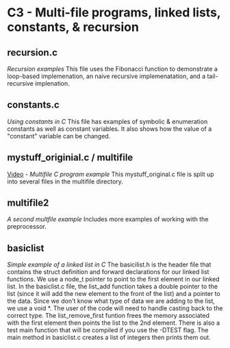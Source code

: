 # C3 - Multi-file programs, linked lists, constants, & recursion

## recursion.c

*Recursion examples*
This file uses the Fibonacci function to demonstrate a loop-based implemenation, an naive recursive implemenatation, and a tail-recursive implenation.  

## constants.c

*Using constants in C*
This file has examples of symbolic & enumeration constants as well as constant variables.  It also shows how the value of a "constant" variable can be changed.

## mystuff_originial.c / multifile

[Video](https://youtu.be/jHYn7b6NwLc) - *Multifile C program example*
This mystuff_original.c file is split up into several files in the multifile directory.

## multifile2

*A second multfile example*
Includes more examples of working with the preprocessor.

## basiclist

*Simple example of a linked list in C*
The basicilist.h is the header file that contains the struct definition and forward declarations for our linked list functions.  We use a node_t pointer to point to the first element in our linked list.  In the basiclist.c file, the list_add function takes a double pointer to the list (since it will add the new element to the front of the list) and a pointer to the data.  Since we don't know what type of data we are adding to the list, we use a void *.  The user of the code will need to handle casting back to the correct type.  The list_remove_first funtion frees the memory associated with the first element then points the list to the 2nd element.  There is also a test main function that will be compiled if you use the -DTEST flag.  The main method in basiclist.c creates a list of integers then prints them out.  
